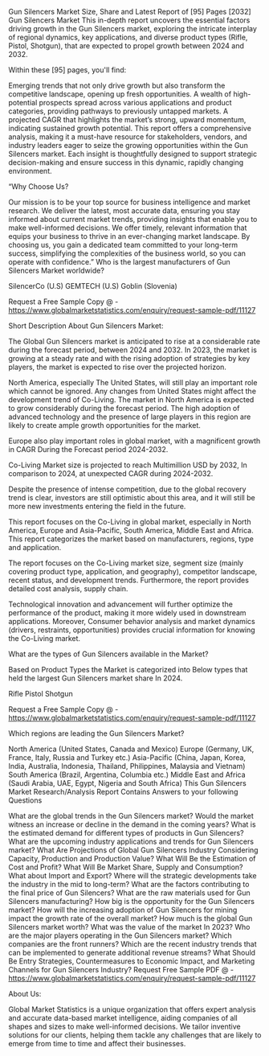 Gun Silencers Market Size, Share and Latest Report of [95] Pages [2032]
Gun Silencers Market This in-depth report uncovers the essential factors driving growth in the Gun Silencers market, exploring the intricate interplay of regional dynamics, key applications, and diverse product types (Rifle, Pistol, Shotgun), that are expected to propel growth between 2024 and 2032.

Within these [95] pages, you'll find:

Emerging trends that not only drive growth but also transform the competitive landscape, opening up fresh opportunities.
A wealth of high-potential prospects spread across various applications and product categories, providing pathways to previously untapped markets.
A projected CAGR that highlights the market’s strong, upward momentum, indicating sustained growth potential.
This report offers a comprehensive analysis, making it a must-have resource for stakeholders, vendors, and industry leaders eager to seize the growing opportunities within the Gun Silencers market. Each insight is thoughtfully designed to support strategic decision-making and ensure success in this dynamic, rapidly changing environment.

“Why Choose Us?

Our mission is to be your top source for business intelligence and market research.
We deliver the latest, most accurate data, ensuring you stay informed about current market trends, providing insights that enable you to make well-informed decisions.
We offer timely, relevant information that equips your business to thrive in an ever-changing market landscape.
By choosing us, you gain a dedicated team committed to your long-term success, simplifying the complexities of the business world, so you can operate with confidence.”
Who is the largest manufacturers of Gun Silencers Market worldwide?

 

SilencerCo (U.S)
GEMTECH (U.S)
Goblin (Slovenia)
 

Request a Free Sample Copy @ - https://www.globalmarketstatistics.com/enquiry/request-sample-pdf/11127

 

Short Description About Gun Silencers Market:

The Global Gun Silencers market is anticipated to rise at a considerable rate during the forecast period, between 2024 and 2032. In 2023, the market is growing at a steady rate and with the rising adoption of strategies by key players, the market is expected to rise over the projected horizon.

North America, especially The United States, will still play an important role which cannot be ignored. Any changes from United States might affect the development trend of Co-Living. The market in North America is expected to grow considerably during the forecast period. The high adoption of advanced technology and the presence of large players in this region are likely to create ample growth opportunities for the market.

Europe also play important roles in global market, with a magnificent growth in CAGR During the Forecast period 2024-2032.

Co-Living Market size is projected to reach Multimillion USD by 2032, In comparison to 2024, at unexpected CAGR during 2024-2032.

Despite the presence of intense competition, due to the global recovery trend is clear, investors are still optimistic about this area, and it will still be more new investments entering the field in the future.

This report focuses on the Co-Living in global market, especially in North America, Europe and Asia-Pacific, South America, Middle East and Africa. This report categorizes the market based on manufacturers, regions, type and application.

The report focuses on the Co-Living market size, segment size (mainly covering product type, application, and geography), competitor landscape, recent status, and development trends. Furthermore, the report provides detailed cost analysis, supply chain.

Technological innovation and advancement will further optimize the performance of the product, making it more widely used in downstream applications. Moreover, Consumer behavior analysis and market dynamics (drivers, restraints, opportunities) provides crucial information for knowing the Co-Living market.

What are the types of Gun Silencers available in the Market?

Based on Product Types the Market is categorized into Below types that held the largest Gun Silencers market share In 2024.

 

Rifle
Pistol
Shotgun
 

Request a Free Sample Copy @ - https://www.globalmarketstatistics.com/enquiry/request-sample-pdf/11127

Which regions are leading the Gun Silencers Market?

North America (United States, Canada and Mexico)
Europe (Germany, UK, France, Italy, Russia and Turkey etc.)
Asia-Pacific (China, Japan, Korea, India, Australia, Indonesia, Thailand, Philippines, Malaysia and Vietnam)
South America (Brazil, Argentina, Columbia etc.)
Middle East and Africa (Saudi Arabia, UAE, Egypt, Nigeria and South Africa)
This Gun Silencers Market Research/Analysis Report Contains Answers to your following Questions

What are the global trends in the Gun Silencers market? Would the market witness an increase or decline in the demand in the coming years?
What is the estimated demand for different types of products in Gun Silencers? What are the upcoming industry applications and trends for Gun Silencers market?
What Are Projections of Global Gun Silencers Industry Considering Capacity, Production and Production Value? What Will Be the Estimation of Cost and Profit? What Will Be Market Share, Supply and Consumption? What about Import and Export?
Where will the strategic developments take the industry in the mid to long-term?
What are the factors contributing to the final price of Gun Silencers? What are the raw materials used for Gun Silencers manufacturing?
How big is the opportunity for the Gun Silencers market? How will the increasing adoption of Gun Silencers for mining impact the growth rate of the overall market?
How much is the global Gun Silencers market worth? What was the value of the market In 2023?
Who are the major players operating in the Gun Silencers market? Which companies are the front runners?
Which are the recent industry trends that can be implemented to generate additional revenue streams?
What Should Be Entry Strategies, Countermeasures to Economic Impact, and Marketing Channels for Gun Silencers Industry?
Request Free Sample PDF @ - https://www.globalmarketstatistics.com/enquiry/request-sample-pdf/11127

About Us:

Global Market Statistics is a unique organization that offers expert analysis and accurate data-based market intelligence, aiding companies of all shapes and sizes to make well-informed decisions. We tailor inventive solutions for our clients, helping them tackle any challenges that are likely to emerge from time to time and affect their businesses.